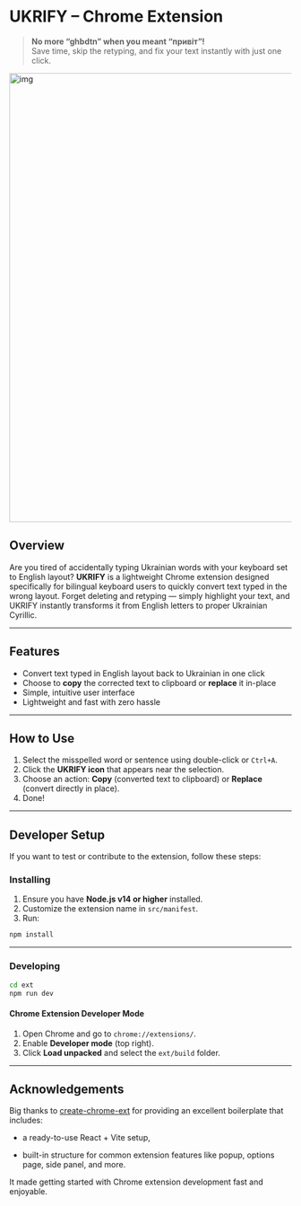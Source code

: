 # UKRIFY – Chrome Extension

> **No more “ghbdtn” when you meant “привіт”!**  
Save time, skip the retyping, and fix your text instantly with just one click.

<img width="1280" height="800" alt="img" src="https://github.com/user-attachments/assets/2f035736-7848-4162-8e63-a5c2e28d562e" />

## Overview

Are you tired of accidentally typing Ukrainian words with your keyboard set to English layout?
**UKRIFY** is a lightweight Chrome extension designed specifically for bilingual keyboard users to quickly convert text typed in the wrong layout.
Forget deleting and retyping — simply highlight your text, and UKRIFY instantly transforms it from English letters to proper Ukrainian Cyrillic.

---

## Features

- Convert text typed in English layout back to Ukrainian in one click  
- Choose to **copy** the corrected text to clipboard or **replace** it in-place  
- Simple, intuitive user interface  
- Lightweight and fast with zero hassle  

---

## How to Use

1. Select the misspelled word or sentence using double-click or `Ctrl+A`.
2. Click the **UKRIFY icon** that appears near the selection.
3. Choose an action: **Copy** (converted text to clipboard) or **Replace** (convert directly in place).
4. Done!

---

## Developer Setup

If you want to test or contribute to the extension, follow these steps:

### Installing

1. Ensure you have **Node.js v14 or higher** installed.
2. Customize the extension name in `src/manifest`.
3. Run:

```bash
npm install
```

---

### Developing

```bash
cd ext
npm run dev
```

#### Chrome Extension Developer Mode

1. Open Chrome and go to `chrome://extensions/`.
2. Enable **Developer mode** (top right).
3. Click **Load unpacked** and select the `ext/build` folder.

---

## Acknowledgements

Big thanks to [create-chrome-ext](https://github.com/guocaoyi/create-chrome-ext) for providing an excellent boilerplate that includes:

- a ready-to-use React + Vite setup,

- built-in structure for common extension features like popup, options page, side panel, and more.

It made getting started with Chrome extension development fast and enjoyable.

